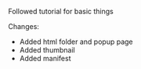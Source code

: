 Followed tutorial for basic things

Changes:
- Added html folder and popup page
- Added thumbnail
- Added manifest